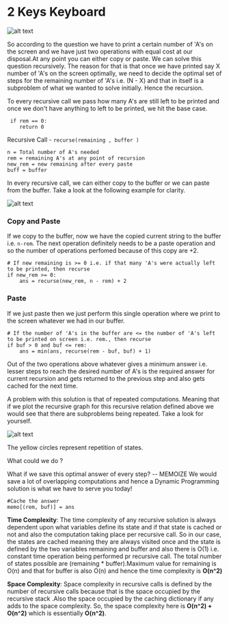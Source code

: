 # 2 Keys Keyboard

![alt text](https://raw.githubusercontent.com/DivyaGodayal/CoderChef-Kitchen/master/Images/2-Keys.png)

So according to the question we have to print a certain number of 'A's on the screen and we have just two operations with equal cost at our disposal.At any point you can either copy or paste. We can solve this question recursively. The reason for that is that once we have printed say X number of 'A's on the screen optimally, we need to decide the optimal set of steps for the remaining number of 'A's i.e. (N - X) and that in itself is a subproblem of what we wanted to solve initially. Hence the recursion.

To every recursive call we pass how many A's are still left to be printed and once we don't have anything to left to be printed, we hit the base case.
```
 if rem == 0:
 	return 0
 ```
Recursive Call - ```recurse(remaining , buffer )```

```
n = Total number of A's needed
rem = remaining A's at any point of recursion
new_rem = new remaining after every paste
buff = buffer
```
In every recursive call,  we can either copy to the buffer or we can paste from the buffer. Take a look at the following example for clarity.

![alt text](https://raw.githubusercontent.com/DivyaGodayal/CoderChef-Kitchen/master/Images/2-Keys-Recursion.png)

### Copy and Paste
If we copy to the buffer, now we have the copied current string to the buffer i.e. ```n-rem```. The next operation definitely needs to be a paste operation and so the number of operations perfomed because of this copy are +2.

```
# If new remaining is >= 0 i.e. if that many 'A's were actually left to be printed, then recurse
if new_rem >= 0:
    ans = recurse(new_rem, n - rem) + 2
```

### Paste
If we just paste then we just perform this single operation where we print to the screen whatever we had in our buffer.
```
# If the number of 'A's in the buffer are <= the number of 'A's left to be printed on screen i.e. rem., then recurse
if buf > 0 and buf <= rem:
    ans = min(ans, recurse(rem - buf, buf) + 1)
```

Out of the two operations above whatever gives a minimum answer i.e. lesser steps to reach the desired number of A's is the required answer for current recursion and gets returned to the previous step and also gets cached for the next time.

A problem with this solution is that of repeated computations. Meaning that if we plot the recursive graph for this recursive relation defined above we would see that there are subproblems being repeated. Take a look for yourself.

![alt text](https://raw.githubusercontent.com/DivyaGodayal/CoderChef-Kitchen/master/Images/2-Keys-DP.png)

The yellow circles represent repetition of states.

What could we do ?

What if we save this optimal answer of every step? -- MEMOIZE
We would save a lot of overlapping computations and hence a Dynamic Programming solution is what we have to serve you today!

```
#Cache the answer    
memo[(rem, buf)] = ans
```            

**Time Complexity**:  The time complexity of any recursive solution is always dependent upon what variables define its state and if that state is cached or not and also the computation taking place per recursive call. So in our case, the states are cached meaning they are always visited once and the state is defined by the two variables remaining and buffer and also there is O(1) i.e. constant time operation being performed pr recursive call. The total number of states possible are (remaining * buffer).Maximum value for remaining is O(n) and that for buffer is also O(n) and hence the time complexity is **O(n^2)**

**Space Complexity**: Space complexity in recursive calls is defined by the number of recursive calls because that is the space occupied by the recursive stack .Also the space occupied by the caching dictionary if any adds to the space complexity. So, the space complexity here is **O(n^2) + O(n^2)** which is essentially **O(n^2)**.
